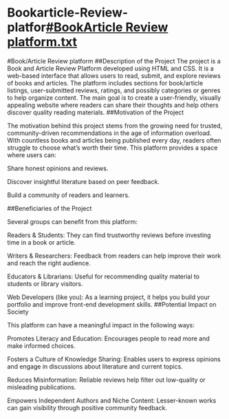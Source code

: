 # Bookarticle-Review-platfor[#BookArticle Review platform.txt](https://github.com/user-attachments/files/22636248/BookArticle.Review.platform.txt)
#Book/Article Review platform
##Description of the Project
The project is a Book and Article Review Platform developed using HTML and CSS. It is a web-based interface that allows users to read, submit, and explore reviews of books and articles. The platform includes sections for book/article listings, user-submitted reviews, ratings, and possibly categories or genres to help organize content. The main goal is to create a user-friendly, visually appealing website where readers can share their thoughts and help others discover quality reading materials.
##Motivation of the Project

The motivation behind this project stems from the growing need for trusted, community-driven recommendations in the age of information overload. With countless books and articles being published every day, readers often struggle to choose what’s worth their time. This platform provides a space where users can:

Share honest opinions and reviews.

Discover insightful literature based on peer feedback.

Build a community of readers and learners.

##Beneficiaries of the Project

Several groups can benefit from this platform:

Readers & Students: They can find trustworthy reviews before investing time in a book or article.

Writers & Researchers: Feedback from readers can help improve their work and reach the right audience.

Educators & Librarians: Useful for recommending quality material to students or library visitors.

Web Developers (like you): As a learning project, it helps you build your portfolio and improve front-end development skills.
##Potential Impact on Society

This platform can have a meaningful impact in the following ways:

Promotes Literacy and Education: Encourages people to read more and make informed choices.

Fosters a Culture of Knowledge Sharing: Enables users to express opinions and engage in discussions about literature and current topics.

Reduces Misinformation: Reliable reviews help filter out low-quality or misleading publications.

Empowers Independent Authors and Niche Content: Lesser-known works can gain visibility through positive community feedback.
